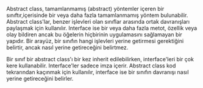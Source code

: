 Abstract class, tamamlanmamış (abstract) yöntemler içeren bir sınıftır,içerisinde bir veya daha fazla tamamlanmamış yöntem bulunabilir.
Abstract class'lar, benzer işlevleri olan sınıflar arasında ortak davranışları paylaşmak için kullanılır. Interface ise bir veya daha
fazla metot, özellik veya olay bildiren ancak bu öğelerin hiçbirinin uygulamasını sağlamayan bir yapıdır. 
Bir arayüz, bir sınıfın hangi işlevleri yerine getirmesi gerektiğini belirtir, ancak nasıl yerine getireceğini belirtmez.

Bir sınıf bir abstract class'ı bir kez inherit edilebilirken, interface'leri bir çok kere kullanabilir. Interface'ler sadece imza içerir.
Abstract class kod tekrarından kaçınmak için kullanılır, interface ise bir sınıfın davranışı nasıl yerine getireceğini belirler.
